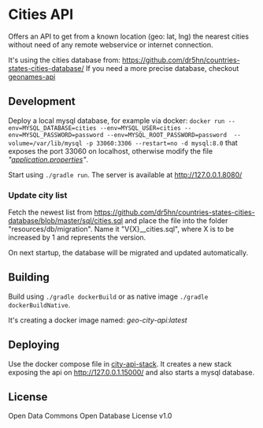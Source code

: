 # Cities API

Offers an API to get from a known location (geo: lat, lng) the nearest cities without
need of any remote webservice or internet connection.

It's using the cities database from: https://github.com/dr5hn/countries-states-cities-database/
If you need a more precise database, checkout [geonames-api](https://github.com/bj-eberhardt/geonames-api)


## Development

Deploy a local mysql database, for example via docker: 
`docker run --env=MYSQL_DATABASE=cities --env=MYSQL_USER=cities --env=MYSQL_PASSWORD=password --env=MYSQL_ROOT_PASSWORD=password  --volume=/var/lib/mysql -p 33060:3306 --restart=no -d mysql:8.0`
that exposes the port 33060 on localhost, otherwise modify the file _"[application.properties](src/main/resources/application.properties)"_.

Start using ```./gradle run```. The server is available at http://127.0.0.1.8080/


### Update city list

Fetch the newest list from
https://github.com/dr5hn/countries-states-cities-database/blob/master/sql/cities.sql
and place the file into the folder "resources/db/migration". Name it "V{X}__cities.sql",
where X is to be increased by 1 and represents the version.

On next startup, the database will be migrated and updated automatically.


## Building

Build using ```./gradle dockerBuild``` or as native image ```./gradle dockerBuildNative```.

It's creating a docker image named: _geo-city-api:latest_ 

## Deploying

Use the docker compose file in  [city-api-stack](city-api-stack/docker-compose.yml).
It creates a new stack exposing the api on http://127.0.0.1.15000/ and also starts a mysql database.




## License

Open Data Commons Open Database License v1.0
